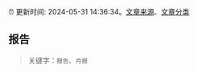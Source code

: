 :alarm_clock: 更新时间: 2024-05-31 14:36:34。[文章来源](/README.md)、[文章分类](/TAGS.md)

## 报告


> 关键字：`报告`、`月报`



